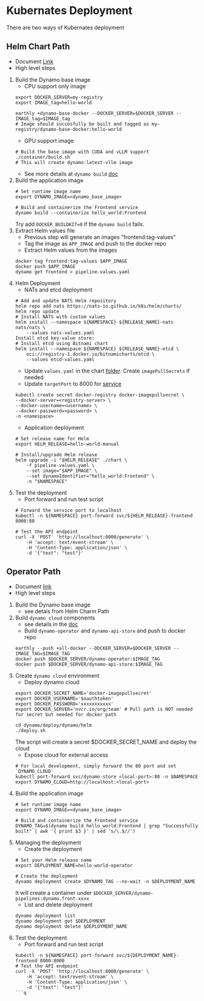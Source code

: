 # Kubernates Deployment
There are two ways of Kubernates deployment

## Helm Chart Path
- Document [Link](https://github.com/ai-dynamo/dynamo/blob/main/docs/guides/dynamo_deploy/manual_helm_deployment.md)
- High level steps
1. Build the Dynamo base image
    - CPU support only image 
    ```
    export DOCKER_SERVER=my-registry
    export IMAGE_tag=hello-world

    earthly +dynamo-base-docker --DOCKER_SERVER=$DOCKER_SERVER --IMAGE_tag=$IMAGE_tag
    # Image should succesfully be built and tagged as my-registry/dynamo-base-docker:hello-world
    ```
    - GPU support image
    ```
    # Build the base image with CUDA and vLLM support
    ./container/build.sh
    # This will create dynamo:latest-vllm image
    ```
    - See more details at `dynamo build` [doc](https://github.com/ai-dynamo/dynamo/blob/main/docs/guides/dynamo_build.md)
2. Build the application image
    ```
    # Set runtime image name
    export DYNAMO_IMAGE=<dynamo_base_image>

    # Build and containerize the Frontend service
    dynamo build --containerize hello_world:Frontend
    ```
    Try add `DOCKER_BUILDKIT=0` if the `dynamo build` fails. 
3. Extract Helm values file 
    - Previous step will generate an images "frontend:tag-values"
    - Tag the image as `APP_IMAGE` and push to the docker repo
    - Extract Helm values from the images
    ```
    docker tag frontend:tag-values $APP_IMAGE
    docker push $APP_IMAGE
    dynamo get frontend > pipeline-values.yaml
    ```
4. Helm Deployment
    - NATs and etcd deployment
    ```
    # Add and update NATS Helm repository
    helm repo add nats https://nats-io.github.io/k8s/helm/charts/
    helm repo update
    # Install NATS with custom values
    helm install --namespace ${NAMESPACE} ${RELEASE_NAME}-nats nats/nats \
        --values nats-values.yaml
    Install etcd key-value store:
    # Install etcd using Bitnami chart
    helm install --namespace ${NAMESPACE} ${RELEASE_NAME}-etcd \
        oci://registry-1.docker.io/bitnamicharts/etcd \
        --values etcd-values.yaml
    ```
    - Update `values.yaml` in the chart [folder](https://github.com/ai-dynamo/dynamo/blob/main/deploy/Kubernetes/pipeline/chart/values.yaml). Create `imagePullSecrets` if needed
    - Update `targetPort` to 8000 for [service](https://github.com/ai-dynamo/dynamo/blob/main/deploy/Kubernetes/pipeline/chart/templates/service.yaml#L26)
    ```
    kubectl create secret docker-registry docker-imagepullsecret \
    --docker-server=<registry-server> \
    --docker-username=<username> \
    --docker-password=<password> \
    -n <namespace>
    ```
    - Application deployment
    ```
    # Set release name for Helm
    export HELM_RELEASE=hello-world-manual

    # Install/upgrade Helm release
    helm upgrade -i "$HELM_RELEASE" ./chart \
        -f pipeline-values.yaml \
        --set image="$APP_IMAGE" \
        --set dynamoIdentifier="hello_world:Frontend" \
        -n "$NAMESPACE"
    ```
5. Test the deployment
    - Port forward and run test script
    ```
    # Forward the service port to localhost
    kubectl -n ${NAMESPACE} port-forward svc/${HELM_RELEASE}-frontend 8000:80

    # Test the API endpoint
    curl -X 'POST' 'http://localhost:8000/generate' \
        -H 'accept: text/event-stream' \
        -H 'Content-Type: application/json' \
        -d '{"text": "test"}'
    ```
## Operator Path
- Document [link](https://github.com/ai-dynamo/dynamo/blob/main/docs/guides/dynamo_deploy/operator_deployment.md)
- High level steps
1. Build the Dynamo base image 
    - see detais from Helm Charm Path
2. Build `dynamo cloud` components
    - see details in the [doc](https://github.com/ai-dynamo/dynamo/blob/main/docs/guides/dynamo_deploy/dynamo_cloud.md)
    - Build `dynamo-operator` and `dynamo-api-store` and push to docker repo
    ```
    earthly --push +all-docker --DOCKER_SERVER=$DOCKER_SERVER --IMAGE_TAG=$IMAGE_TAG
    docker push $DOCKER_SERVER/dynamo-operator:$IMAGE_TAG
    docker push $DOCKER_SERVER/dynamo-api-store:$IMAGE_TAG
    ```
3. Create `dynamo cloud` environment
    - Deploy dynamo cloud
    ```
    export DOCKER_SECRET_NAME='docker-imagepullsecret'
    export DOCKER_USERNAME='$oauthtoken'
    export DOCKER_PASSWORD='xxxxxxxxxxx'
    export DOCKER_SERVER='nvcr.io/org/team' # Pull path is NOT needed for secret but needed for docker path

    cd dynamo/deploy/dynamo/helm
    ./deploy.sh
    ```
    The script will create a secret $DOCKER_SECRET_NAME and deploy the cloud
    - Expose cloud for external access
    ```
    # For local development, simply forward the 80 port and set `DYNAMO_CLOUD` 
    kubectl port-forward svc/dynamo-store <local-port>:80 -n $NAMESPACE
    export DYNAMO_CLOUD=http://localhost:<local-port>
    ```
4. Build the application image
    ```
    # Set runtime image name
    export DYNAMO_IMAGE=<dynamo_base_image>

    # Build and containerize the Frontend service
    DYNAMO_TAG=$(dynamo build hello_world:Frontend | grep "Successfully built" | awk '{ print $3 }' | sed 's/\.$//')
    ```
5. Managing the deployment
    - Create the deployment
    ```
    # Set your Helm release name
    export DEPLOYMENT_NAME=hello-world-operator

    # Create the deployment
    dynamo deployment create $DYNAMO_TAG --no-wait -n $DEPLOYMENT_NAME
    ```
    It will create a container under `$DOCKER_SERVER/dynamo-pipelines:dynamo.front.xxxx`
    - List and delete deployment
    ```
    dynamo deployment list
    dynamo deployment get $DEPLOYMENT
    dynamo deployment delete $DEPLOYMENT_NAME
    ```
6. Test the deployment
    - Port forward and run test script
    ```
    kubectl -n ${NAMESPACE} port-forward svc/${DEPLOYMENT_NAME}-frontend 8000:8000
    # Test the API endpoint
    curl -X 'POST' 'http://localhost:8000/generate' \
        -H 'accept: text/event-stream' \
        -H 'Content-Type: application/json' \
        -d '{"text": "test"}'
    ```q